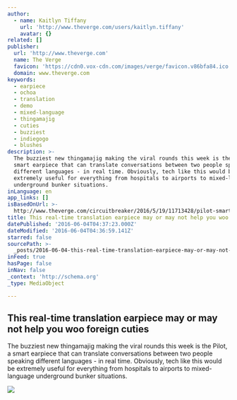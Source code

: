 ```yaml
---
author:
  - name: Kaitlyn Tiffany
    url: 'http://www.theverge.com/users/kaitlyn.tiffany'
    avatar: {}
related: []
publisher:
  url: 'http://www.theverge.com'
  name: The Verge
  favicon: 'https://cdn0.vox-cdn.com/images/verge/favicon.v86bfa84.ico'
  domain: www.theverge.com
keywords:
  - earpiece
  - ochoa
  - translation
  - demo
  - mixed-language
  - thingamajig
  - cuties
  - buzziest
  - indiegogo
  - blushes
description: >-
  The buzziest new thingamajig making the viral rounds this week is the Pilot, a
  smart earpiece that can translate conversations between two people speaking
  different languages - in real time. Obviously, tech like this would be
  extremely useful for everything from hospitals to airports to mixed-language
  underground bunker situations.
inLanguage: en
app_links: []
isBasedOnUrl: >-
  http://www.theverge.com/circuitbreaker/2016/5/19/11713428/pilot-smart-earpiece-translator-waverly-labs
title: This real-time translation earpiece may or may not help you woo foreign cuties
datePublished: '2016-06-04T04:37:23.000Z'
dateModified: '2016-06-04T04:36:59.141Z'
starred: false
sourcePath: >-
  _posts/2016-06-04-this-real-time-translation-earpiece-may-or-may-not-help-you.md
inFeed: true
hasPage: false
inNav: false
_context: 'http://schema.org'
_type: MediaObject

---
```

<article style=""><h1>This real-time translation earpiece may or may not help you woo foreign cuties</h1><p>The buzziest new thingamajig making the viral rounds this week is the Pilot, a smart earpiece that can translate conversations between two people speaking different languages - in real time. Obviously, tech like this would be extremely useful for everything from hospitals to airports to mixed-language underground bunker situations.</p><img src="https://cdn0.vox-cdn.com/thumbor/WlYBwMMqPBJ-r-wbBBoJezSU_dc=/0x28:964x570/1600x900/cdn0.vox-cdn.com/uploads/chorus_image/image/49631985/Screen_Shot_2016-05-19_at_11.27.31_AM.0.0.png" /></article>
